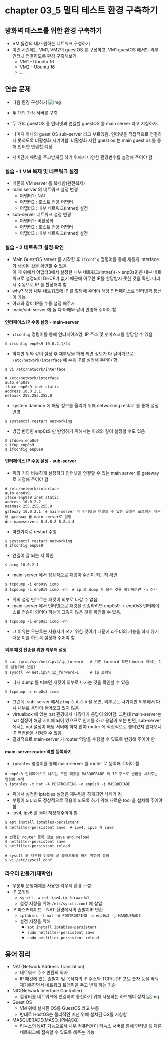 # chapter 03_5 멀티 테스트 환경 구축하기
## 방화벽 테스트를 위한 환경 구축하기
- VM 들간의 내가 원하는 네트워크 구성하기
- 이번 시간에는 VM1, VM2의 guestOS 를 구성하고, VM1 guestOS 에서만 외부 인터넷 연결하도록 환경 구축해보기
  - VM1 - Ubuntu 16
  - VM2 - Ubuntu 16
  - ...

## 연습 문제
- 다음 환경 구성하기
![img](https://github.com/koni114/TIL/blob/master/Linux/lecture/fastcampus/img/linux_19.png)

- 두 대의 가상 서버를 구축
- 두 개의 guestOS 중 인터넷과 연결할 guestOS 를 main server 라고 지칭하자. 
- 나머지 하나의 guest OS sub-server 라고 부르겠음. 인터넷을 직접적으로 연결하지 못하도록 비활성화 시켜야함. 비활성화 시킨 guest os 는 main guest os 를 통해 인터넷 연결할 예정
- 서버간에 패킷을 주고받게끔 하기 위해서 다양한 환경변수를 설정해 주어야 함

### 실습 - 1 VM 복제 및 네트워크 설정
- 기존의 VM server 를 복제함(완전복제)
- main server 의 네트워크 설정 변경
  - 어댑터1 : NAT
  - 어댑터2 : 호스트 전용 어댑터
  - 어댑터3 : 내부 네트워크(intnet) 설정
- sub-server 네트워크 설정 변경
  - 어댑터1 : 비활성화
  - 어댑터2 : 호스트 전용 어댑터
  - 어댑터3 : 내부 네트워크(intnet) 설정

### 실습 - 2 네트워크 설정 확인
- Main GuestOS server 를 시작한 후 `ifconfig` 명령어를 통해 새롭게 interface 가 생성된 것을 확인할 수 있음  
이 때 위에서 어댑터3에서 설정한 내부 네트워크(intnet)(-> enp0s9)은 내부 네트워크로 설정되어 DHCP가 없기 때문에 아무런 IP를 할당받지 못한 것을 확인. 따라서 수동으로 IP 를 할당해야 함
- why? 해당 내부 네트워크에 IP 를 할당해 주어야 해당 인터페이스로 인터넷과 통신이 가능
- 아래와 같이 IP를 수동 설정 해주자
- main/sub server 에 둘 다 아래와 같이 반영해 주어야 함 

#### 인터페이스 IP 수동 설정 - main-server
- `ifconfig` 명령어를 통해 인터페이스명, IP 주소 및 넷마스크를 할당할 수 있음
~~~shell
$ ifconfig enp0s9 10.0.2.1/24
~~~
- 하지만 위와 같이 설정 후 재부팅을 하게 되면 정보가 다 날아가므로, `/etc/network/interface` 에 수동 IP를 설정해 주어야 함 
~~~shell
$ vi /etc/network/interface 
~~~
~~~shell
# /etc/network/interface 
auto enp0s9
iface enp0s9 inet static
address 10.0.2.1
netmask 255.255.255.0
~~~
- system daemon 에 해당 정보를 올리기 위해 networking restart 를 통해 설정 반영
~~~shell
$ systemctl restart networking
~~~
- 방금 반영한 enp0s9 만 반영하기 위해서는 아래와 같이 설정할 수도 있음
~~~shell
$ ifdown enp0s9
$ ifup enp0s9
$ ifconfig enp0s9
~~~

#### 인터페이스 IP 수동 설정 - sub-server
- 위와 거의 비슷하게 설정하되 인터넷을 연결할 수 있는 main server 를 gateway 로 지정해 주어야 함
~~~shell
# /etc/network/interface 
auto enp0s9
iface enp0s9 inet static
address 10.0.2.2
netmask 255.255.255.0
gateway 10.0.2.1  # main-server 가 인터넷과 연결할 수 있는 유일한 포트이기 때문에 gateway 를 main-server로 설정
dns-nameservers 8.8.8.8 8.8.4.4
~~~
- 마찬가지로 restart 수행
~~~shell
$ systemctl restart networking
$ ifconfig enp0s9
~~~
- 연결이 잘 되는 지 확인
~~~shell
$ ping 10.0.2.1
~~~
- main-server 에서 정상적으로 패킷이 수신이 되는지 확인
~~~shell
$ tcpdump -i enp0s9 icmp
$ tcpdump -i enp0s9 icmp -nn  # ip 로 dump 가 되는 것을 확인하려면 -n 추가
~~~
- 위의 설정 만으로는 패킷이 외부로 나갈 수 없음.
- main-server 에서 인터넷으로 패킷을 전송하려면 enp0s9 -> enp0s3 인터페이스로 전송이 되어야 하는데 그렇지 않은 것을 확인할 수 있음.
~~~shell
$ tcpdump -i enp0s3 icmp -nn 
~~~
- 그 이유는 우분투는 사용자가 쓰기 위한 것이기 때문에 라우터의 기능을 하지 않기 때문
  이를 하도록 설정해 주어야 함

#### 외부 패킷 전송을 위한 라우터 설정
~~~shell
$ cat /proc/sys/net/ipv4/ip_forward   # 기존 forward 확인(docker 에서는 1로 설정되어 있음)
$ sysctl -w net.ipv4.ip_forward=1     # ip 포워딩
~~~
- 다시 dump 를 떠보면 패킷이 외부로 나가는 것을 확인할 수 있음
~~~shell
$ tcpdump -i enp0s3 icmp 
~~~
- 그런데, sub-server 에서 `ping 8.8.8.8` 을 쏘면, 외부로는 나가지만 외부에서 다시 내부로 응답이 들어오고 있지 않음
- virtualbox 에 있는 nat 환경에서 나갔다가 응답이 와야함. 그런데 main-server는 nat 설정이 해당 서버에 되어 있으므로 인지를 하고 응답이 오는 반면, sub-server 에서는 nat 설정이 해당 서버에 하지 않아 router 에 직접적으로 붙어있지 않다보니 IP 역변환을 시켜줄 수 없음
- 결과적으로 main-server 가 router 역할을 수행할 수 있도록 변경해 주어야 함

#### main-server router 역할 등록하기
- `iptables` 명령어를 통해 main-server 를 router 로 등록해 주어야 함
~~~shell
# enp0s3 인터페이스로 나가는 모든 패킷을 MASQUERADE 의 IP 주소로 변환을 시켜주는 명령어 수행 
$ iptables -t nat -A POSTROUTING -o enp0s3 -j MASQUERADE 
~~~
- 위에서 설정한 iptables 설정은 재부팅을 하게되면 삭제가 됨
- 부팅이 되더라도 정상적으로 적용이 되도록 하기 위해 새로운 tool 을 설치해 주어야 함
- ipv4, ipv6 를 둘다 저장해주어야 함
~~~shell
$ apt install iptables-persistent
$ netfilter-persistent save  # ipv4, ipv6 가 save

# 변경한 router 등록 정보 save and reload
$ netfilter-persistent save
$ netfilter-persistent reload

# sysctl 도 재부팅 이후에 잘 불러오도록 하기 위하여 설정
$ vi /etc/sysctl.conf 
~~~ 

### 라우터 만들기(재확인)
- 우분투 운영체제를 사용한 라우터 환경 구성
- IP 포워딩
  - `sysctl -w net.ipv4.ip_forward=1`
  - 설정 저장을 위해 `/etc/sysctl.conf` 에 삽입
- IP 마스커레이드 - NAT 환경에서의 출발지IP 변환
  - `iptables -t nat -A POSTROUTING -o enp0s3 -j MASQUERADE`
  - 설정 저장을 위해
    - `apt install iptables-persistent`
    - `sudo netfilter-persistent save`
    - `sudo netfilter-persistent reload`


## 용어 정리
- NAT(Network Address Translation)
  - 네트워크 주소 변환의 약자
  - IP 패킷에 있는 출발지 및 목적지의 IP 주소와 TCP/UDP 포트 숫자 등을 바꿔 재기록하면서 네트워크 트래픽을 주고 받게 하는 기술
- NIC(Network Interface Controller)
  - 컴퓨터를 네트워크에 연결하여 통신하기 위해 사용하는 하드웨어 장치
![img](https://github.com/koni114/TIL/blob/master/Linux/lecture/fastcampus/img/linux_20.png)
- Guest OS
  - VM 위에 설치된 OS를 GuestOS 라고 부름
  - 반대로 HostOS는 물리적인 머신 위에 설치된 OS를 지칭함
- MASQUERADE(MASQ, IPMASQ)
  - 리눅스의 NAT 기능으로서 내부 컴퓨터들이 리눅스 서버를 통해 인터넷 등 다른 네트워크에 접속할 수 있도록 해주는 기능
  